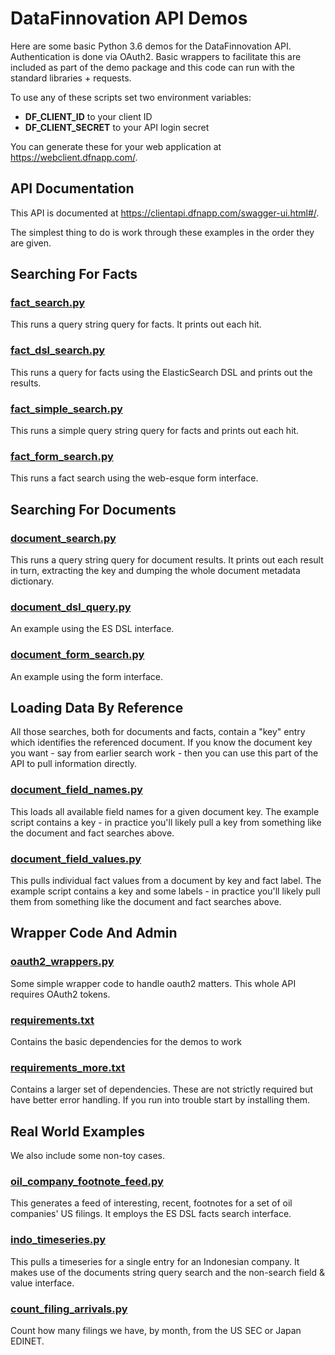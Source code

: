 # DataFinnovation API Demos

Here are some basic Python 3.6 demos for the DataFinnovation API.
Authentication is done via OAuth2.
Basic wrappers to facilitate this are included as part of the demo
package and this code can run with the standard
libraries + requests.

To use any of these scripts set two environment variables:
* **DF_CLIENT_ID** to your client ID
* **DF_CLIENT_SECRET** to your API login secret

You can generate these for your web application at
https://webclient.dfnapp.com/.

## API Documentation
This API is documented at https://clientapi.dfnapp.com/swagger-ui.html#/.

The simplest thing to do is work through these examples in the order
they are given.

## Searching For Facts
### [fact_search.py](fact_search.py)
This runs a query string query for facts.  It prints out
each hit.

### [fact_dsl_search.py](fact_dsl_search.py)
This runs a query for facts using the ElasticSearch DSL and prints
out the results.

### [fact_simple_search.py](fact_simple_search.py)
This runs a simple query string query for facts and prints out
each hit.

### [fact_form_search.py](fact_form_search.py)
This runs a fact search using the web-esque form interface.

## Searching For Documents
### [document_search.py](document_search.py)
This runs a query string query for document results.  It prints out
each result in turn, extracting the key and dumping the whole document
metadata dictionary.

### [document_dsl_query.py](document_dsl_query.py)
An example using the ES DSL interface.

### [document_form_search.py](document_form_search.py)
An example using the form interface.

## Loading Data By Reference
All those searches, both for documents and facts, contain a
"key" entry which identifies the referenced document.
If you know the document key you want - say from earlier search
work - then you can use this part of the API to pull information
directly.

### [document_field_names.py](document_field_names.py)
This loads all available field names for a given document key.
The example script contains a key - in practice you'll likely
pull a key from something like the document and fact searches
above.

### [document_field_values.py](document_field_values.py)
This pulls individual fact values from a document by key and
fact label.
The example script contains a key and some labels - in practice you'll
likely pull them from something like the document and fact searches above.

## Wrapper Code And Admin
### [oauth2_wrappers.py](oauth2_wrappers.py)
Some simple wrapper code to handle oauth2 matters.  This whole API
requires OAuth2 tokens.  

### [requirements.txt](requirements.txt)
Contains the basic dependencies for the demos to work

### [requirements_more.txt](requirements_more.txt)
Contains a larger set of dependencies.  These are
not strictly required but have better error handling.  If you run into
trouble start by installing them.

## Real World Examples
We also include some non-toy cases.

### [oil_company_footnote_feed.py](oil_company_footnote_feed.py)
This generates a feed of interesting, recent, footnotes for a set of oil companies' US filings.  It employs the ES DSL facts search
interface.

### [indo_timeseries.py](indo_timeseries.py)
This pulls a timeseries for a single entry for an Indonesian
company.  It makes use of the documents string query search and
the non-search field & value interface.

### [count_filing_arrivals.py](count_filing_arrivals.py)
Count how many filings we have, by month, from the US SEC or
Japan EDINET.
